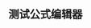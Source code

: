 ## 测试公式编辑器
<!-- # [MathQuill](http://mathquill.com)

by [Han](http://github.com/laughinghan), [Jeanine](http://github.com/jneen), and [Mary](http://github.com/stufflebear) (<maintainers@mathquill.com>) [<img alt="slackin.mathquill.com" src="http://slackin.mathquill.com/badge.svg" align="top">](http://slackin.mathquill.com)

MathQuill is a web formula editor designed to make typing math easy and beautiful.

[<img alt="homepage demo" src="https://cloud.githubusercontent.com/assets/225809/15163580/1bc048c4-16be-11e6-98a6-de467d00cff1.gif" width="260">](http://mathquill.com)

The MathQuill project is supported by its [partners](http://mathquill.com/partners.html). We hold ourselves to a compassionate [Code of Conduct](http://docs.mathquill.com/en/latest/Code_of_Conduct/).

MathQuill is resuming active development and we're committed to getting things running smoothly. Find a dusty corner? [Let us know in Slack.](http://slackin.mathquill.com) (Prefer IRC? We're `#mathquill` on Freenode.)

## Getting Started

MathQuill has a simple interface. This brief example creates a MathQuill element and renders, then reads a given input:
```javascript
var htmlElement = document.getElementById('some_id');
var config = {
  handlers: { edit: function(){ ... } },
  restrictMismatchedBrackets: true
};
var mathField = MQ.MathField(htmlElement, config);

mathField.latex('2^{\\frac{3}{2}}'); // Renders the given LaTeX in the MathQuill field
mathField.latex(); // => '2^{\\frac{3}{2}}'
```

Check out our [Getting Started Guide](http://docs.mathquill.com/en/latest/Getting_Started/) for setup instructions and basic MathQuill usage.

## Docs

Most documentation for MathQuill is located on [ReadTheDocs](http://docs.mathquill.com/en/latest/).

Some older documentation still exists on the [Wiki](https://github.com/mathquill/mathquill/wiki).

## Open-Source License

The Source Code Form of MathQuill is subject to the terms of the Mozilla Public
License, v. 2.0: [http://mozilla.org/MPL/2.0/](http://mozilla.org/MPL/2.0/)

The quick-and-dirty is you can do whatever if modifications to MathQuill are in
public GitHub forks. (Other ways to publicize modifications are also fine, as
are private use modifications. See also: [MPL 2.0 FAQ](https://www.mozilla.org/en-US/MPL/2.0/FAQ/))
 -->